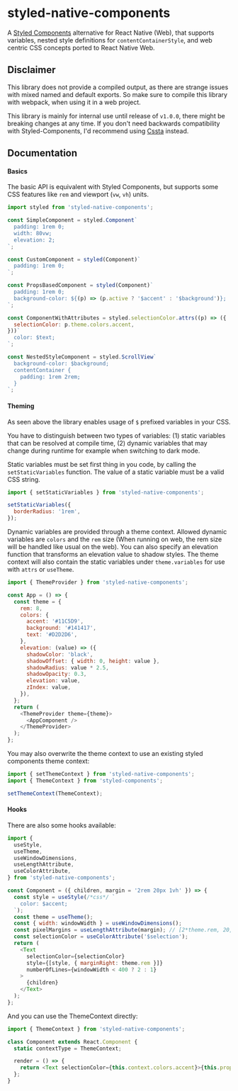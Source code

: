 # styled-native-components

A [Styled Components](https://www.styled-components.com) alternative for React Native (Web), that supports variables, nested style definitions for `contentContainerStyle`, and web centric CSS concepts ported to React Native Web.

## Disclaimer

This library does not provide a compiled output, as there are strange issues with mixed named and default exports. So make sure to compile this library with webpack, when using it in a web project.

This library is mainly for internal use until release of `v1.0.0`, there might be breaking changes at any time. If you don't need backwards compatibility with Styled-Components, I'd recommend using [Cssta](https://jacobp100.github.io/cssta) instead.

## Documentation

#### Basics

The basic API is equivalent with Styled Components, but supports some CSS features like `rem` and viewport (`vw`, `vh`) units.

```js
import styled from 'styled-native-components';

const SimpleComponent = styled.Component`
  padding: 1rem 0;
  width: 80vw;
  elevation: 2;
`;

const CustomComponent = styled(Component)`
  padding: 1rem 0;
`;

const PropsBasedComponent = styled(Component)`
  padding: 1rem 0;
  background-color: ${(p) => (p.active ? '$accent' : '$background')};
`;

const ComponentWithAttributes = styled.selectionColor.attrs((p) => ({
  selectionColor: p.theme.colors.accent,
}))`
  color: $text;
`;

const NestedStyleComponent = styled.ScrollView`
  background-color: $background;
  contentContainer {
    padding: 1rem 2rem;
  }
`;
```

#### Theming

As seen above the library enables usage of `$` prefixed variables in your CSS.

You have to distinguish between two types of variables: (1) static variables that can be resolved at compile time, (2) dynamic variables that may change during runtime for example when switching to dark mode.

Static variables must be set first thing in you code, by calling the `setStaticVariables` function. The value of a static variable must be a valid CSS string.

```js
import { setStaticVariables } from 'styled-native-components';

setStaticVariables({
  borderRadius: '1rem',
});
```

Dynamic variables are provided through a theme context. Allowed dynamic variables are `colors` and the `rem` size (When running on web, the rem size will be handled like usual on the web). You can also specify an elevation function that transforms an elevation value to shadow styles. The theme context will also contain the static variables under `theme.variables` for use with `attrs` or `useTheme`.

```js
import { ThemeProvider } from 'styled-native-components';

const App = () => {
  const theme = {
    rem: 8,
    colors: {
      accent: '#11C5D9',
      background: '#141417',
      text: '#D2D2D6',
    },
    elevation: (value) => ({
      shadowColor: 'black',
      shadowOffset: { width: 0, height: value },
      shadowRadius: value * 2.5,
      shadowOpacity: 0.3,
      elevation: value,
      zIndex: value,
    }),
  };
  return (
    <ThemeProvider theme={theme}>
      <AppComponent />
    </ThemeProvider>
  );
};
```

You may also overwrite the theme context to use an existing styled components theme context:

```js
import { setThemeContext } from 'styled-native-components';
import { ThemeContext } from 'styled-components';

setThemeContext(ThemeContext);
```

#### Hooks

There are also some hooks available:

```js
import {
  useStyle,
  useTheme,
  useWindowDimensions,
  useLengthAttribute,
  useColorAttribute,
} from 'styled-native-components';

const Component = ({ children, margin = '2rem 20px 1vh' }) => {
  const style = useStyle(/*css*/ `
    color: $accent;
  `);
  const theme = useTheme();
  const { width: windowWidth } = useWindowDimensions();
  const pixelMargins = useLengthAttribute(margin); // [2*theme.rem, 20, windowWidth/100, 20 ]
  const selectionColor = useColorAttribute('$selection');
  return (
    <Text
      selectionColor={selectionColor}
      style={[style, { marginRight: theme.rem }]}
      numberOfLines={windowWidth < 400 ? 2 : 1}
    >
      {children}
    </Text>
  );
};
```

And you can use the ThemeContext directly:

```js
import { ThemeContext } from 'styled-native-components';

class Component extends React.Component {
  static contextType = ThemeContext;

  render = () => {
    return <Text selectionColor={this.context.colors.accent}>{this.props.children}</Text>;
  };
}
```
